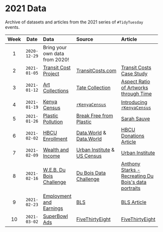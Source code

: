 # 2021 Data

Archive of datasets and articles from the 2021 series of `#TidyTuesday` events.

| Week | Date | Data | Source | Article
| :---: | :---: | :--- | :--- | :---|
| 1 | `2020-12-29` | Bring your own data from 2020! | | |
| 2 | `2021-01-05` | [Transit Cost Project](2021-01-05/readme.md) | [TransitCosts.com](https://transitcosts.com/) | [Transit Costs Case Study](https://transitcosts.com/city/boston-case-the-story-of-the-green-line-extension/) |
| 3 | `2021-01-12` | [Art Collections](2021-01-12/readme.md) | [Tate Collection](http://bit.ly/3sev5lM) | [Aspect Ratio of Artworks through Time](https://josephlewis.github.io/aspect.html) |
| 4 | `2021-01-19` | [Kenya Census](2021-01-19/readme.md) | [`rKenyaCensus`](https://github.com/Shelmith-Kariuki/rKenyaCensus) | [Introducing `rKenyaCensus`](https://shelkariuki.netlify.app/post/rkenyacensus/) |
| 5 | `2021-01-26` | [Plastic Pollution](2021-01-26/readme.md) | [Break Free from Plastic](https://www.breakfreefromplastic.org) | [Sarah Sauve](https://github.com/sarahsauve/TidyTuesdays/blob/master/BFFPDashboard/BlogPost.md) |
| 6 | `2021-02-02` | [HBCU Enrollment](2021-02-02/readme.md) | [Data.World](https://data.world/nces/hbcu-fall-enrollment-1976-2015) & [Data.World](https://data.world/nces/high-school-completion-and-bachelors-degree-attainment) | [HBCU Donations Article](https://theundefeated.com/features/how-hbcus-are-using-more-than-250-million-in-donations/) |
| 7 | `2021-02-09` | [Wealth and Income](2021-02-09/readme.md) | [Urban Institute](https://apps.urban.org/features/wealth-inequality-charts/) & [US Census](https://www.census.gov/data/tables/time-series/demo/income-poverty/historical-income-households.html) | [Urban Institute](https://apps.urban.org/features/wealth-inequality-charts/) |
| 8 | `2021-02-16` | [W.E.B. Du Bois Challenge](2021-02-16/readme.md) | [Du Bois Data Challenge](https://github.com/ajstarks/dubois-data-portraits/tree/master/challenge) | [Anthony Starks - Recreating Du Bois's data portraits](https://medium.com/nightingale/recreating-w-e-b-du-boiss-data-portraits-87dd36096f34) |
| 9 | `2021-02-23` | [Employment and Earnings](2021-02-23/readme.md) | [BLS](https://www.bls.gov/cps/tables.htm#charemp_m) | [BLS Article](https://www.bls.gov/careeroutlook/2018/article/blacks-in-the-labor-force.htm) |
| 10 | `2021-03-02` | [SuperBowl Ads](2021-03-02/readme.md) | [FiveThirtyEight](https://github.com/fivethirtyeight/superbowl-ads) | [FiveThirtyEight](https://projects.fivethirtyeight.com/super-bowl-ads/) |

